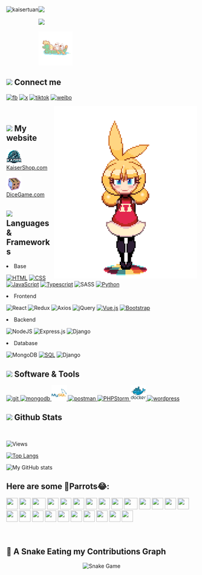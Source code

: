
<img src="https://github.com/TranDucTuan2001/TranDucTuan2001/blob/main/img/header_.png" >
<img align="left" height="180" alt="kaisertuan" src="https://github.com/TranDucTuan2001/TranDucTuan2001/blob/main/img/tuan1.jpg"/>
<p>
  <a href="https://github.com/DenverCoder1/readme-typing-svg"><img src="https://readme-typing-svg.herokuapp.com?font=Time+New+Roman&color=cyan&size=25&width=600&height=100&lines=👋Hi,I'm+Kaiser+Tuan;I'm+from+Vietnam;I'm+a+web+developer🧑🏻‍💻;My+hobbies+are+programming;and+playing+video+games+🎮;Thanks+For+Visiting+My+Page❤️"></a>
</p>
<div>
<img src="https://github.com/TranDucTuan2001/KaiserShop_FE/blob/main/src/assets/images/dragon.webp" height="90" alt="garbinmarcelo" /></div>

## <img src="https://media.giphy.com/media/iY8CRBdQXODJSCERIr/giphy.gif" width="30px"> Connect me
<p align="left">
<a href="https://www.facebook.com/profile.php?id=100025992548168" target="blank"><img align="center" src="https://github.com/TranDucTuan2001/TranDucTuan2001/blob/main/img/fb.png" alt="fb" height="40" width="40" /></a>
<a href="https://x.com/KaiserTuan02" target="blank"><img align="center" src="https://github.com/TranDucTuan2001/TranDucTuan2001/blob/main/img/x.png" alt="x" height="40" width="40" /></a>
 <a href="https://www.tiktok.com/@kaiser_tuan" target="blank"><img align="center" src="https://github.com/TranDucTuan2001/TranDucTuan2001/blob/main/img/social-media.png" alt="tiktok" height="48" width="48" /></a>
<a href="https://weibo.com/u/7458481921" target="blank"><img align="center" src="https://github.com/TranDucTuan2001/TranDucTuan2001/blob/main/img/social.png" alt="weibo" height="50" width="50" /></a>
</p>

<img align="right" alt="Shimarin" src="https://github.com/TranDucTuan2001/KaiserShop_FE/blob/main/src/assets/images/giphy.gif"/>
 <br/>

## <img src="https://media.giphy.com/media/fSGrpj2wJynDwgftc7/giphy.gif" width="45px"> My website
<img align="center" src="https://github.com/TranDucTuan2001/TranDucTuan2001/blob/main/img/kaiser.png" alt="kaiser" width="40" /> <a href="https://kaiser-shop.vercel.app" target="blank">KaiserShop.com</a>

<img align="center" src="https://github.com/TranDucTuan2001/TranDucTuan2001/blob/main/img/JOSBoxT3dploPJ1ams.webp" alt="dice" width="40" /> <a href="https://dice-game-v1-seven.vercel.app" target="blank">DiceGame.com</a>
 
## <img src="https://media.giphy.com/media/HwBlFQZFcAoUcPHZdX/giphy.gif" width="45px"> Languages & Frameworks
<li>Base</li>

<a href="https://developer.mozilla.org/en-US/docs/Learn/Getting_started_with_the_web/HTML_basics"><img alt="HTML" src="https://img.shields.io/badge/HTML-14354C.svg?logo=html5&logoColor=black&color=orange"></a>
<a href="https://developer.mozilla.org/en-US/docs/Web/CSS"><img alt="CSS" src="https://img.shields.io/badge/CSS-14354C.svg?logo=css3&logoColor=white&color=blue"></a>
<a href="https://developer.mozilla.org/en-US/docs/Web/JavaScript"><img alt="JavaScript" src="https://img.shields.io/badge/JavaScript-F7DF1E.svg?logo=javascript&logoColor=black"></a>
<a href="https://www.typescriptlang.org/"><img alt="Typescript" src="https://img.shields.io/badge/TypeScript-14354C.svg?logo=typescript&logoColor=white&color=blue"></a>
![SASS](https://img.shields.io/badge/Java-%23E4405F.svg?style=flat&logo=java&logoColor=white)
<a href="https://www.cplusplus.com/"><img alt="Python" src="https://img.shields.io/badge/Python-14354C.svg?logo=python&logoColor=blue&color=yellow"></a>

<li>Frontend</li>

![React](https://img.shields.io/badge/React.js-%2320232a.svg?style=flat&logo=react&logoColor=%2361DAFB)
![Redux](https://img.shields.io/badge/Redux-%2320232a.svg?style=flat&logo=redux&logoColor=%2361DAFB)
![Axios](https://img.shields.io/badge/Axios-%2320232a.svg?style=flat&logo=axios&logoColor=%2361DAFB)
![jQuery](https://img.shields.io/badge/jquery-%230769AD.svg?style=flat&logo=jquery&logoColor=white)
<a href="https://vuejs.org/"><img alt="Vue.js" src="https://img.shields.io/badge/Vue.js-14354C.svg?logo=vue.js&logoColor=white&color=purbleblue"></a>
<a href="https://getbootstrap.com/"><img alt="Bootstrap" src="https://img.shields.io/badge/Bootstrap-14354C.svg?logo=bootstrap&logoColor=white&color=mediumpurple"></a>
<li>Backend</li>

![NodeJS](https://img.shields.io/badge/node.js-6DA55F?style=flat&logo=node.js&logoColor=white)
![Express.js](https://img.shields.io/badge/express.js-%23404d59.svg?style=flat&logo=express&logoColor=%2361DAFB)
![Django](https://img.shields.io/badge/Django-3670A0?style=flat&logo=django&logoColor=ffdd54)

<li>Database</li>

![MongoDB](https://img.shields.io/badge/MongoDB-%234ea94b.svg?style=flat&logo=mongodb&logoColor=white)
<a href="https://www.mysql.com/"><img alt="SQL" src="https://custom-icon-badges.herokuapp.com/badge/SQL-025E8C.svg?logo=database&logoColor=white"></a>
![Django](https://img.shields.io/badge/MySQL-3670A0?style=flat&logo=mysql&logoColor=blue&color=yellow)


## <img src="https://media.giphy.com/media/iDaCeaKrHhUI1I8e2b/giphy.gif" width="45px"> Software & Tools
   <a href="https://git-scm.com/" target="_blank" rel="noreferrer"> <img src="https://media.giphy.com/media/kH1DBkPNyZPOk0BxrM/giphy.gif" alt="git" height="40"/> </a> 
  <a href="https://www.mongodb.com/" target="_blank" rel="noreferrer"> <img src="https://media.giphy.com/media/tAjb5pyCEBhEb8jWxC/giphy.gif" alt="mongodb" width="40" height="40"/> </a> 
  <a href="https://www.mysql.com/" target="_blank" rel="noreferrer"> <img src="https://raw.githubusercontent.com/devicons/devicon/master/icons/mysql/mysql-original-wordmark.svg" alt="mysql" width="40" height="40"/> </a> 
  <a href="https://postman.com" target="_blank" rel="noreferrer"> <img src="https://www.vectorlogo.zone/logos/getpostman/getpostman-icon.svg" alt="postman" width="40" height="40"/> </a> 
  <a href="https://www.jetbrains.com/phpstorm/promo/?source=google&medium=cpc&campaign=14335686426&term=phpstorm&gclid=Cj0KCQjw37iTBhCWARIsACBt1IzM6r3okEHJXACXMEyWAskFc4hQdqaMKmD32DzV0L-Ygcs5L6UK224aAp4uEALw_wcB" target="_blank" rel="noreferrer"> <img src="https://media.giphy.com/media/TuGVzbywNqfOpw1VWi/giphy.gif" alt="PHPStorm" width="40" height="40"/> </a> 
 <a href="https://www.docker.com/" target="_blank" rel="noreferrer"> <img src="https://raw.githubusercontent.com/devicons/devicon/master/icons/docker/docker-original-wordmark.svg" alt="docker" width="40" height="40"/> </a> <a href="https://wordpress.com/" target="_blank" rel="noreferrer"> <img src="https://media.giphy.com/media/kyicnsZl8wJ6CBiZHo/giphy.gif" alt="wordpress" width="40" height="40"/> </a>

## <img src="https://media.giphy.com/media/iY8CRBdQXODJSCERIr/giphy.gif" width="35"><b> Github Stats </b>
<br>

![Views](https://komarev.com/ghpvc/?username=TranDucTuan2001&label=Profile+visitors:)
 
[![Top Langs](https://github-readme-stats.vercel.app/api/top-langs/?username=TranDucTuan2001&layout=compact&theme=dark)]([https://github.com/jrmydix](https://github.com/dzenis-h))

![My GitHub stats](https://github-readme-stats.vercel.app/api?username=TranDucTuan2001&count_private=true&show_icons=true&theme=dark&hide=issues)

## Here are some 🦜Parrots😂:

<div>
    <img src="https://cultofthepartyparrot.com/parrots/hd/githubparrot.gif" width="30" height="30"/>
    <img src="https://cultofthepartyparrot.com/flags/hd/indiaparrot.gif" width="30" height="30"/>
    <img src="https://cultofthepartyparrot.com/parrots/asyncparrot.gif" width="36" height="30"/>
    <img src="https://cultofthepartyparrot.com/parrots/hd/60fpsparrot.gif" width="30" height="30"/>
    <img src="https://cultofthepartyparrot.com/parrots/hd/jumpingparrot.gif" width="30" height="30"/>
    <img src="https://cultofthepartyparrot.com/parrots/hd/opensourceparrot.gif" width="30" height="30"/>
    <img src="https://cultofthepartyparrot.com/parrots/hd/dealwithitnowparrot.gif" width="30" height="30"/>
    <img src="https://cultofthepartyparrot.com/parrots/hd/hypnoparrotlight.gif" width="30" height="30"/>
    <img src="https://cultofthepartyparrot.com/parrots/databaseparrot.gif" width="30" height="30"/>
    <img src="https://cultofthepartyparrot.com/parrots/fixparrot.gif" width="36" height="30"/>
    <img src="https://cultofthepartyparrot.com/parrots/hd/laptop_parrot.gif" width="30" height="30"/>
    <img src="https://cultofthepartyparrot.com/parrots/hd/spinningparrot.gif" width="30" height="30"/>
    <img src="https://cultofthepartyparrot.com/parrots/hd/levitationparrot.gif" width="30" height="30"/>
    <img src="https://cultofthepartyparrot.com/parrots/hd/meldparrot.gif" width="30" height="30"/>
    <img src="https://cultofthepartyparrot.com/parrots/slomoparrot.gif" width="30" height="30"/>
    <img src="https://cultofthepartyparrot.com/parrots/hd/moonwalkingparrot.gif" width="30" height="30"/>
    <img src="https://cultofthepartyparrot.com/parrots/hd/stableparrot.gif" width="30" height="30"/>
    <img src="https://cultofthepartyparrot.com/parrots/hd/scienceparrot.gif" width="30" height="30"/>
    <img src="https://cultofthepartyparrot.com/parrots/hd/pirateparrot.gif" width="30" height="30"/>
    <img src="https://cultofthepartyparrot.com/parrots/hd/footballparrot.gif" width="30" height="30"/>
    <img src="https://cultofthepartyparrot.com/parrots/hd/illuminatiparrot.gif" width="30" height="30"/>
    <img src="https://cultofthepartyparrot.com/parrots/hd/hypnoparrotdark.gif" width="30" height="30"/>
    <img src="https://cultofthepartyparrot.com/parrots/hd/mustacheparrot.gif" width="30" height="30"/>
    <img src="https://cultofthepartyparrot.com/parrots/hd/laptop_parrot.gif" width="30" height="30"/>
   
</div>
</br></br>
	
## 🐍 A Snake Eating my Contributions Graph
	
<p align = "center">
	<img src = "https://github.com/TranDucTuan2001/TranDucTuan2001/blob/main/img/grid-snake.svg" alt = "Snake Game"/>
</p>
